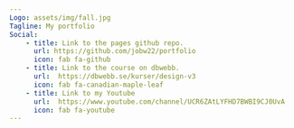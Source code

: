 ```yaml
---
Logo: assets/img/fall.jpg
Tagline: My portfolio
Social:
    - title: Link to the pages github repo.
      url: https://github.com/jobw22/portfolio
      icon: fab fa-github
    - title: Link to the course on dbwebb.
      url:  https://dbwebb.se/kurser/design-v3
      icon: fab fa-canadian-maple-leaf
    - title: Link to my Youtube
      url:  https://www.youtube.com/channel/UCR6ZAtLYFHD7BWBI9CJ0UvA
      icon: fab fa-youtube
---
```


